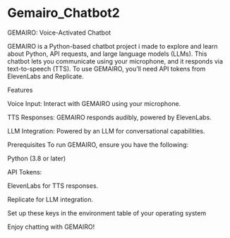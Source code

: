 # Gemairo_Chatbot2
GEMAIRO: Voice-Activated Chatbot

GEMAIRO is a Python-based chatbot project i made to explore and learn about Python, API requests, and large language models (LLMs). This chatbot lets you communicate using your microphone, and it responds via text-to-speech (TTS). To use GEMAIRO, you’ll need API tokens from ElevenLabs and Replicate.

Features

Voice Input: Interact with GEMAIRO using your microphone.

TTS Responses: GEMAIRO responds audibly, powered by ElevenLabs.

LLM Integration: Powered by an LLM for conversational capabilities.

Prerequisites To run GEMAIRO, ensure you have the following:

Python (3.8 or later)

API Tokens:

ElevenLabs for TTS responses.

Replicate for LLM integration.

Set up these keys in the environment table of your operating system

Enjoy chatting with GEMAIRO!
